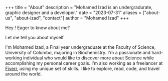 +++
title = "About"
description = "Mohamed Izad is an undergradurate, graphic designer and a developer."
date = "2023-07-31"
aliases = ["about-us", "about-izad", "contact"]
author = "Mohamed Izad"
+++

Hey ! Eager to know about me?
 
Let me tell you about myself.

I'm Mohamed Izad, a Final year undergraduate at the Faculty of Science, University of Colombo, majoring in Biochemistry. I'm a passionate and hard-working individual who would like to discover more about Science while accomplishing my personal career goals. I'm also working as a freelancer at [Fiverr](https://www.fiverr.com/izadijaz), using my unique set of skills. I like to explore, read, code, and travel around the world.  
